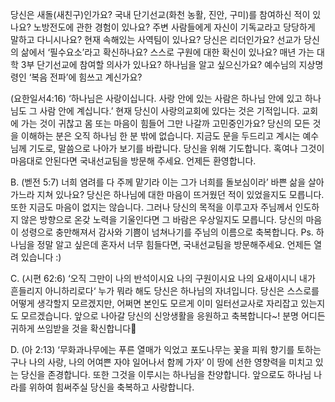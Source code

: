 당신은 새돌(새친구)인가요?
국내 단기선교(화천 농활, 진안, 구미)를 참여하신 적이 있나요?
노방전도에 관한 경험이 있나요?
주변 사람들에게 자신이 기독교라고 당당하게 말하고 다니시나요?
현재 속해있는 사역팀이 있나요?
당신은 리더인가요?
선교가 당신의 삶에서 ‘필수요소’라고 확신하나요?
스스로 구원에 대한 확신이 있나요?
매년 가는 대학 3부 단기선교에 참여할 의사가 있나요?
하나님을 알고 싶으신가요?
예수님의 지상명령인 ‘복음 전파’에 힘쓰고 계신가요?

(요한일서4:16) ‘하나님은 사랑이십니다. 사랑 안에 있는 사람은 하나님 안에 있고 하나님도 그 사람 안에 계십니다.’
현재 당신이 사랑의교회에 있다는 것은 기적입니다. 교회에 가는 것이 귀찮고 몸 또는 마음이 힘들어 그만 나갈까 고민중인가요?
당신의 모든 것을 이해하는 분은 오직 하나님 한 분 밖에 없습니다. 지금도 문을 두드리고 계시는 예수님께 기도로, 말씀으로 나아가 보기를 바랍니다. 당신을 위해 기도합니다. 혹여나 그것이 마음대로 안된다면 국내선교팀을 방문해 주세요. 언제든 환영합니다.

B. (벧전 5:7) 너희 염려를 다 주께 맡기라 이는 그가 너희를 돌보심이라’
바쁜 삶을 살아가느라 지쳐 있나요? 당신은 하나님에 대한 마음이 뜨거웠던 적이 있었을지도 모릅니다. 또한 지금도 마음이 없지는 않습니다. 그러나 당신의 목적을 이루고자 주님께서 인도하지 않은 방향으로 온갖 노력을 기울인다면 그 바람은 우상일지도 모릅니다. 당신의 마음이 성령으로 충만해져서 감사와 기쁨이 넘쳐나기를 주님의 이름으로 축복합니다. 
Ps. 하나님을 정말 알고 싶은데 혼자서 너무 힘들다면, 국내선교팀을 방문해주세요. 언제든 열려 있습니다 :)

C. (시편 62:6) ‘오직 그만이 나의 반석이시요 나의 구원이시요 나의 요새이시니 내가 흔들리지 아니하리로다‘
누가 뭐라 해도 당신은 하나님의 자녀입니다. 당신은 스스로를 어떻게 생각할지 모르겠지만, 어쩌면 본인도 모르게 이미 일터선교사로 자리잡고 있는지도 모르겠습니다. 앞으로 나아갈 당신의 신앙생활을 응원하고 축복합니다~! 분명 어디든 귀하게 쓰임받을 것을 확신합니다

D. (아 2:13) ‘무화과나무에는 푸른 열매가 익었고 포도나무는 꽃을 피워 향기를 토하는구나 나의 사랑, 나의 어여쁜 자야 일어나서 함께 가자’
이 땅에 선한 영향력을 미치고 있는 당신을 존경합니다. 또한 그것을 이루시는 하나님을 찬양합니다. 앞으로도 하나님 나라를 위하여 힘써주실 당신을 축복하고 사랑합니다. 
